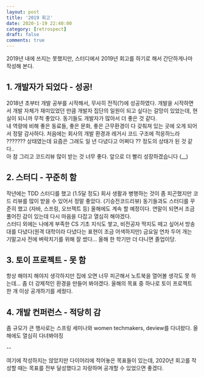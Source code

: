 ```yaml
---
layout: post
title: '2019 회고'
date: 2020-1-19 22:40:00
category: [retrospect]
draft: false
comments: true
---
```


2019년 내에 쓰지는 못했지만, 스터디에서 2019년 회고를 하기로 해서 간단하게나마 작성해 본다.

## 1. 개발자가 되었다 - 성공!

2018년 초부터 개발 공부를 시작해서, 무사히 전직(?)에 성공하였다. 개발을 시작하면서 개발 자체가 재미있었던 만큼 개발자 집단의 일원이 되고 싶다는 갈망이 있었는데, 현실이 되니까 무척 좋았다. 동기들도 개발자가 많아서 더 좋은 것 같다.  
내 역량에 비해 좋은 동료들, 좋은 문화, 좋은 근무환경이 다 갖춰져 있는 곳에 오게 되어서 정말 감사하다. 처음에는 회사의 개발 환경과 레거시 코드 구조에 적응하느라 ??????? 상태였는데 요즘은 그래도 일 년 다녔다고 어쩌다 ?? 정도의 상태가 된 것 같다..  
아 참 그리고 코드리뷰 많이 받는 것 너무 좋다. 앞으로 더 빨리 성장하겠습니다 (\_\_)

## 2. 스터디 - 꾸준히 함

작년에는 TDD 스터디를 했고 (1.5달 정도) 회사 생활과 병행하는 것이 좀 피곤했지만 코드 리뷰를 많이 받을 수 있어서 정말 좋았다. (기승전코드리뷰) 동기들과도 스터디를 꾸준히 했고 (자바, 스프링, 오브젝트 등) 올해에도 계속 할 예정이다. 연말이 되면서 조금 풀어진 감이 있는데 다시 마음을 다잡고 열심히 해야겠다.  
스터디 외에는 나에게 부족한 CS 기초 지식도 쌓고, 비전공자 딱지도 떼고 싶어서 방송대를 다녔다(원격 대학이라 다녔다는 표현이 조금 어색하지만) 금요일 연차 두어 개는 기말고사 전에 벼락치기를 위해 잘 썼다... 올해 한 학기만 더 다니면 졸업이당.

## 3. 토이 프로젝트 - 못 함

항상 해야지 해야지 생각하지만 집에 오면 너무 피곤해서 노트북을 열어볼 생각도 못 하는데... 좀 더 강제적인 환경을 만들어 봐야겠다. 올해의 목표 중 하나로 토이 프로젝트 한 개 이상 공개하기를 세웠다.

## 4. 개발 컨퍼런스 - 적당히 감

좀 규모가 큰 행사로는 스프링 세미나와 women techmakers, deview를 다녀왔다. 올해에도 열심히 다녀봐야징

--

여기에 작성하지는 않았지만 다이어리에 적어놓은 목표들이 있는데, 2020년 회고를 작성할 때는 목표를 전부 달성했다고 자랑하며 공개할 수 있었으면 좋겠다.
